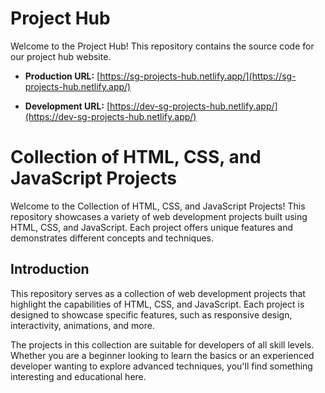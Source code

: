 # Project Hub

Welcome to the Project Hub! This repository contains the source code for our project hub website.

- **Production URL:** [https://sg-projects-hub.netlify.app/](https://sg-projects-hub.netlify.app/)

- **Development URL:** [https://dev-sg-projects-hub.netlify.app/](https://dev-sg-projects-hub.netlify.app/)
# Collection of HTML, CSS, and JavaScript Projects

Welcome to the Collection of HTML, CSS, and JavaScript Projects! This repository showcases a variety of web development projects built using HTML, CSS, and JavaScript. Each project offers unique features and demonstrates different concepts and techniques.

## Introduction

This repository serves as a collection of web development projects that highlight the capabilities of HTML, CSS, and JavaScript. Each project is designed to showcase specific features, such as responsive design, interactivity, animations, and more.

The projects in this collection are suitable for developers of all skill levels. Whether you are a beginner looking to learn the basics or an experienced developer wanting to explore advanced techniques, you'll find something interesting and educational here.

